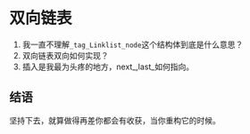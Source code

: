 # 双向链表
1. 我一直不理解`_tag_Linklist_node`这个结构体到底是什么意思？
2. 双向链表双向如何实现？
3. 插入是我最为头疼的地方，next_,last_如何指向。
## 结语
坚持下去，就算做得再差你都会有收获，当你重构它的时候。



